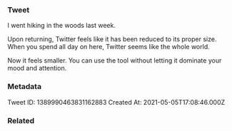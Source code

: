### Tweet
I went hiking in the woods last week. 

Upon returning, Twitter feels like it has been reduced to its proper size. When you spend all day on here, Twitter seems like the whole world. 

Now it feels smaller. You can use the tool without letting it dominate your mood and attention.

### Metadata
Tweet ID: 1389990463831162883
Created At: 2021-05-05T17:08:46.000Z

### Related

